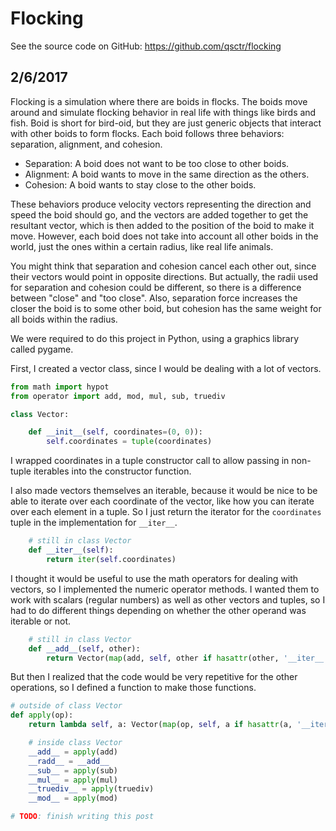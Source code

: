 # Flocking

See the source code on GitHub: https://github.com/qsctr/flocking

## 2/6/2017

Flocking is a simulation where there are boids in flocks. The boids move around and simulate flocking behavior in real life with things like birds and fish. Boid is short for bird-oid, but they are just generic objects that interact with other boids to form flocks. Each boid follows three behaviors: separation, alignment, and cohesion.

- Separation: A boid does not want to be too close to other boids.
- Alignment: A boid wants to move in the same direction as the others.
- Cohesion: A boid wants to stay close to the other boids.

These behaviors produce velocity vectors representing the direction and speed the boid should go, and the vectors are added together to get the resultant vector, which is then added to the position of the boid to make it move. However, each boid does not take into account all other boids in the world, just the ones within a certain radius, like real life animals.

You might think that separation and cohesion cancel each other out, since their vectors would point in opposite directions. But actually, the radii used for separation and cohesion could be different, so there is a difference between "close" and "too close". Also, separation force increases the closer the boid is to some other boid, but cohesion has the same weight for all boids within the radius.

We were required to do this project in Python, using a graphics library called pygame.

First, I created a vector class, since I would be dealing with a lot of vectors.

```python
from math import hypot
from operator import add, mod, mul, sub, truediv

class Vector:

    def __init__(self, coordinates=(0, 0)):
        self.coordinates = tuple(coordinates)
```

I wrapped coordinates in a tuple constructor call to allow passing in non-tuple iterables into the constructor function.

I also made vectors themselves an iterable, because it would be nice to be able to iterate over each coordinate of the vector, like how you can iterate over each element in a tuple. So I just return the iterator for the `coordinates` tuple in the implementation for `__iter__`.

```python
    # still in class Vector
    def __iter__(self):
        return iter(self.coordinates)
```

I thought it would be useful to use the math operators for dealing with vectors, so I implemented the numeric operator methods. I wanted them to work with scalars (regular numbers) as well as other vectors and tuples, so I had to do different things depending on whether the other operand was iterable or not.

```python
    # still in class Vector
    def __add__(self, other):
        return Vector(map(add, self, other if hasattr(other, '__iter__') else (other, other)))
```

But then I realized that the code would be very repetitive for the other operations, so I defined a function to make those functions.

```python
# outside of class Vector
def apply(op):
    return lambda self, a: Vector(map(op, self, a if hasattr(a, '__iter__') else (a, a)))
```

```python
    # inside class Vector
    __add__ = apply(add)
    __radd__ = __add__
    __sub__ = apply(sub)
    __mul__ = apply(mul)
    __truediv__ = apply(truediv)
    __mod__ = apply(mod)
```

```python
# TODO: finish writing this post
```
